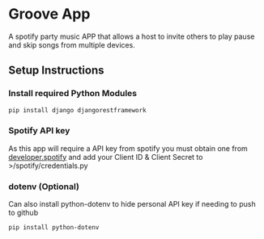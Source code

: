 # Groove App
A spotify party music APP that allows a host to invite others to play pause and skip songs from multiple devices.

## Setup Instructions 
### Install required Python Modules

```bash
pip install django djangorestframework
```

### Spotify API key
As this app will require a API key from spotify you must obtain one from [developer.spotify](https://developer.spotify.com/) and add your Client ID & Client Secret to   >/spotify/credentials.py

### dotenv (Optional) 
Can also install python-dotenv to hide personal API key if needing to push to github

```bash
pip install python-dotenv
```
